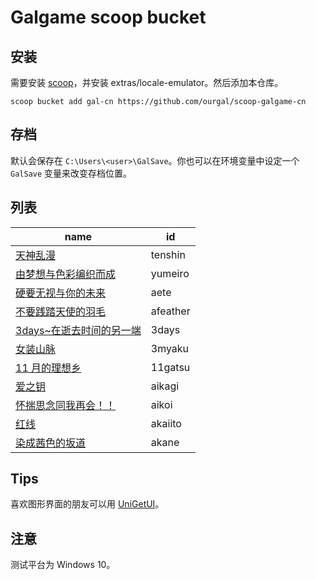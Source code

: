 # Galgame scoop bucket

## 安装

需要安装 [scoop](https://scoop.sh)，并安装 extras/locale-emulator。然后添加本仓库。

```
scoop bucket add gal-cn https://github.com/ourgal/scoop-galgame-cn
```

## 存档

默认会保存在 `C:\Users\<user>\GalSave`。你也可以在环境变量中设定一个 `GalSave` 变量来改变存档位置。

## 列表

| name                                               | id       |
| -------------------------------------------------- | -------- |
| [天神乱漫](https://vndb.org/v1322)                 | tenshin  |
| [由梦想与色彩编织而成](https://vndb.org/v16516)    | yumeiro  |
| [硬要无视与你的未来](https://vndb.org/v10803)      | aete     |
| [不要践踏天使的羽毛](https://vndb.org/v6411)       | afeather |
| [3days~在逝去时间的另一端](https://vndb.org/v1085) | 3days    |
| [女装山脉](https://vndb.org/v6589)                 | 3myaku   |
| [11 月的理想乡](https://vndb.org/v16342)           | 11gatsu  |
| [爱之钥](https://vndb.org/v20232)                  | aikagi   |
| [怀揣思念同我再会！！](https://vndb.org/v31125)    | aikoi    |
| [红线](https://vndb.org/v10323)                    | akaiito  |
| [染成茜色的坂道](https://vndb.org/v547)            | akane    |

## Tips

喜欢图形界面的朋友可以用 [UniGetUI](https://github.com/marticliment/UniGetUI)。

## 注意

测试平台为 Windows 10。
